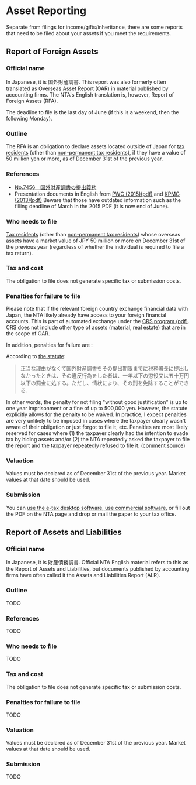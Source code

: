 # Asset Reporting

Separate from filings for income/gifts/inheritance, there are some reports that need to be filed about your assets if you meet the requirements.

## Report of Foreign Assets

### Official name

In Japanese, it is 国外財産調書. This report was also formerly often translated as Overseas Asset Report (OAR) in material published by accounting firms. The NTA's English translation is, however, Report of Foreign Assets (RFA).

The deadline to file is the last day of June (if this is a weekend, then the following Monday).

### Outline

The RFA is an obligation to declare assets located outside of Japan for [tax residents](https://japanfinance.github.io/tax/income/#tax-residency) (other than [non-permanent tax residents](https://japanfinance.github.io/tax/income/#non-permanent-tax-residents)), if they have a value of 50 million yen or more, as of December 31st of the previous year.

### References

* [No.7456 国外財産調書の提出義務](https://www.nta.go.jp/taxes/shiraberu/taxanswer/hotei/7456.htm)
* Presentation documents in English from [PWC (2015)(pdf)](https://www.pwc.com/gx/en/hr-management-services/newsletters/global-watch/assets/pwc-new-japanese-assets-liabilities-reporting-requirement.pdf) and [KPMG (2013)(pdf)](https://assets.kpmg.com/content/dam/kpmg/pdf/2016/07/jp-overseas-assets-report-20131126e.pdf) Beware that those have outdated information such as the filling deadline of March in the 2015 PDF (it is now end of June).

### Who needs to file

[Tax residents](https://japanfinance.github.io/tax/income/#tax-residency) (other than [non-permanent tax residents](https://japanfinance.github.io/tax/income/#non-permanent-tax-residents)) whose overseas assets have a market value of JPY 50 million or more on December 31st of the previous year (regardless of whether the individual is required to file a tax return).

### Tax and cost

The obligation to file does not generate specific tax or submission costs.

### Penalties for failure to file

Please note that if the relevant foreign country exchange financial data with Japan, the NTA likely already have access to your foreign financial accounts. This is part of automated exchange under the [CRS program (pdf)](https://www.nta.go.jp/taxes/shiraberu/kokusai/crs/pdf/02en.pdf). CRS does not include other type of assets (material, real estate) that are in the scope of OAR.

In addition, penalties for failure are :

According to [the statute](https://elaws.e-gov.go.jp/document?lawid=409AC0000000110#Mp-At_10):

> 正当な理由がなくて国外財産調書をその提出期限までに税務署長に提出しなかったときは、その違反行為をした者は、一年以下の懲役又は五十万円以下の罰金に処する。ただし、情状により、その刑を免除することができる.

In other words, the penalty for not filing "without good justification" is up to one year imprisonment or a fine of up to 500,000 yen. However, the statute explicitly allows for the penalty to be waived. In practice, I expect penalties are very unlikely to be imposed in cases where the taxpayer clearly wasn't aware of their obligation or just forgot to file it, etc. Penalties are most likely reserved for cases where (1) the taxpayer clearly had the intention to evade tax by hiding assets and/or (2) the NTA repeatedly asked the taxpayer to file the report and the taxpayer repeatedly refused to file it. ([comment source](https://www.reddit.com/r/JapanFinance/comments/1afoouk/comment/koe7jxm/))

### Valuation

Values must be declared as of December 31st of the previous year. Market values at that date should be used.

### Submission

You can [use the e-tax desktop software, use commercial software](https://www.reddit.com/r/JapanFinance/comments/1arcnpm/how_do_you_create_overseas_asset_report_via_etax/), or fill out the PDF on the NTA page and drop or mail the paper to your tax office.

## Report of Assets and Liabilities

### Official name

In Japanese, it is 財産債務調書. Official NTA English material refers to this as the Report of Assets and Liabilities, but documents published by accounting firms have often called it the Assets and Liabilities Report (ALR).

### Outline

TODO

### References

TODO

### Who needs to file

TODO

### Tax and cost

The obligation to file does not generate specific tax or submission costs.

### Penalties for failure to file

TODO

### Valuation

Values must be declared as of December 31st of the previous year. Market values at that date should be used.

### Submission

TODO
